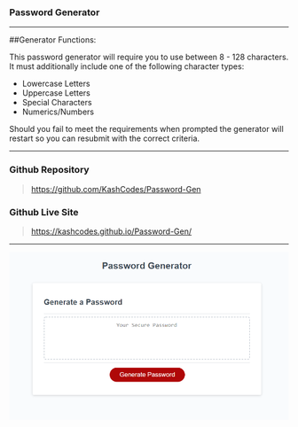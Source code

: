 ### Password Generator 
---

##Generator Functions:

This password generator will require you to use between 8 - 128 characters. It must additionally include one of the following character types:

- Lowercase Letters
- Uppercase Letters
- Special Characters
- Numerics/Numbers

Should you fail to meet the requirements when prompted the generator will restart so you can resubmit with the correct criteria. 

---

### Github Repository

> https://github.com/KashCodes/Password-Gen

### Github Live Site

> https://kashcodes.github.io/Password-Gen/

---

![Password Generator Screenshot](screen-shot.PNG "Screenshot")

